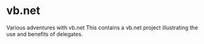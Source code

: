 # vb.net
Various adventures with vb.net
This contains a vb.net project illustrating the use and benefits of delegates.
